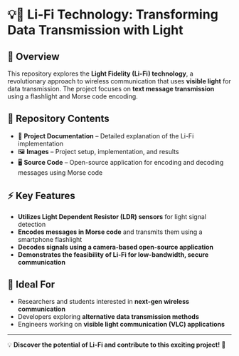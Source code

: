 # 💡📡 Li-Fi Technology: Transforming Data Transmission with Light  

## 📌 Overview  
This repository explores the **Light Fidelity (Li-Fi) technology**, a revolutionary approach to wireless communication that uses **visible light** for data transmission. The project focuses on **text message transmission** using a flashlight and Morse code encoding.  

## 📂 Repository Contents  
- 📄 **Project Documentation** – Detailed explanation of the Li-Fi implementation  
- 🖼 **Images** – Project setup, implementation, and results  
- 🖥 **Source Code** – Open-source application for encoding and decoding messages using Morse code  

## ⚡ Key Features  
- **Utilizes Light Dependent Resistor (LDR) sensors** for light signal detection  
- **Encodes messages in Morse code** and transmits them using a smartphone flashlight  
- **Decodes signals using a camera-based open-source application**  
- **Demonstrates the feasibility of Li-Fi for low-bandwidth, secure communication**  

## 🎯 Ideal For  
- Researchers and students interested in **next-gen wireless communication**  
- Developers exploring **alternative data transmission methods**  
- Engineers working on **visible light communication (VLC) applications**  

---

💡 **Discover the potential of Li-Fi and contribute to this exciting project!** 🚀  
